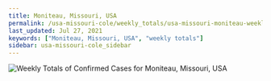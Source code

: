 ```yaml
---
title: Moniteau, Missouri, USA
permalink: /usa-missouri-cole/weekly_totals/usa-missouri-moniteau-weekly_totals.html
last_updated: Jul 27, 2021
keywords: ["Moniteau, Missouri, USA", "weekly totals"]
sidebar: usa-missouri-cole_sidebar
---
```


![Weekly Totals of Confirmed Cases for Moniteau, Missouri, USA](/covid_tracker/images/graphs/usa-missouri-moniteau-weekly_totals_graph.png)
